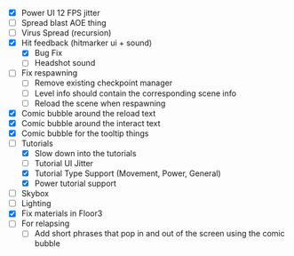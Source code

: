 - [x] Power UI 12 FPS jitter
- [ ] Spread blast AOE thing
- [ ] Virus Spread (recursion)
- [x] Hit feedback (hitmarker ui + sound)
	- [x] Bug Fix
	- [ ] Headshot sound
- [ ] Fix respawning
	- [ ] Remove existing checkpoint manager
	- [ ] Level info should contain the corresponding scene info
	- [ ] Reload the scene when respawning
- [x] Comic bubble around the reload text
- [x] Comic bubble around the interact text
- [x] Comic bubble for the tooltip things
- [ ] Tutorials
	- [x] Slow down into the tutorials
	- [ ] Tutorial UI Jitter
	- [x] Tutorial Type Support (Movement, Power, General)
	- [x] Power tutorial support
- [ ] Skybox
- [ ] Lighting
- [x] Fix materials in Floor3
- [ ] For relapsing
	- [ ] Add short phrases that pop in and out of the screen using the comic bubble
